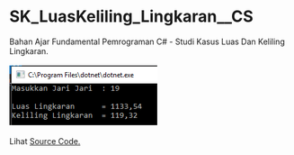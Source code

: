 # SK_LuasKeliling_Lingkaran__CS
Bahan Ajar Fundamental Pemrograman C# - Studi Kasus Luas Dan Keliling Lingkaran.<br><br>
<img src="https://github.com/RizkyKhapidsyah/SK_LuasKeliling_Lingkaran__CS/blob/master/Results/001.PNG"><br><br>
Lihat <a href="https://github.com/RizkyKhapidsyah/SK_LuasKeliling_Lingkaran__CS/blob/master/Program.cs">Source Code.</a>
